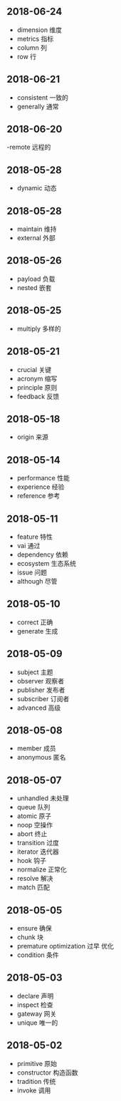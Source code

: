 ## 2018-06-24

- dimension    维度
- metrics    指标
- column    列
- row    行


## 2018-06-21

- consistent    一致的
- generally    通常


## 2018-06-20

-remote    远程的


## 2018-05-28

- dynamic    动态


## 2018-05-28

- maintain    维持
- external    外部


## 2018-05-26

- payload    负载
- nested    嵌套


## 2018-05-25

- multiply    多样的


## 2018-05-21

- crucial    关键
- acronym    缩写
- principle    原则
- feedback    反馈


## 2018-05-18

- origin    来源


## 2018-05-14

- performance    性能
- experience    经验
- reference    参考


## 2018-05-11

- feature    特性
- vai    通过
- dependency    依赖
- ecosystem    生态系统
- issue    问题
- although    尽管


## 2018-05-10

- correct    正确
- generate    生成


## 2018-05-09

- subject    主题
- observer    观察者
- publisher    发布者
- subscriber    订阅者
- advanced    高级


## 2018-05-08

- member    成员
- anonymous    匿名


## 2018-05-07

- unhandled    未处理
- queue    队列
- atomic    原子
- noop    空操作
- abort    终止
- transition    过度
- iterator    迭代器
- hook    钩子
- normalize    正常化
- resolve    解决
- match    匹配 


## 2018-05-05

- ensure    确保
- chunk    块
- premature optimization    过早 优化
- condition    条件


## 2018-05-03

- declare    声明
- inspect    检查
- gateway    网关
- unique    唯一的


## 2018-05-02

- primitive    原始
- constructor    构造函数
- tradition    传统
- invoke    调用


